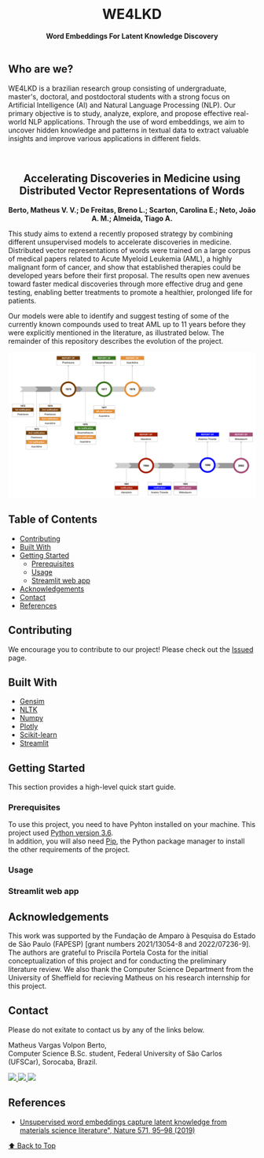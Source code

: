 <div align="center">
  <br>
  <h1>WE4LKD</h1>
  <strong>Word Embeddings For Latent Knowledge Discovery</strong>
</div>
<br>

## Who are we?

WE4LKD is a brazilian research group consisting of undergraduate, master's, doctoral, and postdoctoral students with a strong focus on Artificial Intelligence (AI) and Natural Language Processing (NLP). Our primary objective is to study, analyze, explore, and propose effective real-world NLP applications. Through the use of word embeddings, we aim to uncover hidden knowledge and patterns in textual data to extract valuable insights and improve various applications in different fields.

<div align="center">
  <br>
  <h2>Accelerating Discoveries in Medicine using Distributed Vector Representations of Words</h2>
  <strong>Berto, Matheus V. V.; De Freitas, Breno L.; Scarton, Carolina E.; Neto, João A. M.; Almeida, Tiago A.</strong><br>
</div>

This study aims to extend a recently proposed strategy by combining different unsupervised models to accelerate discoveries in medicine. Distributed vector representations of words were trained on a large corpus of medical papers related to Acute Myeloid Leukemia (AML), a highly malignant form of cancer, and show that established therapies could be developed years before their first proposal. The results open new avenues toward faster medical discoveries through more effective drug and gene testing, enabling better treatments to promote a healthier, prolonged life for patients.

Our models were able to identify and suggest testing of some of the currently known compounds used to treat AML up to 11 years before they were explicitly mentioned in the literature, as illustrated below. The remainder of this repository describes the evolution of the project.

<div>
  <img src=/data/final_results.png>
</div>

## Table of Contents

- [Contributing](#contributing)
- [Built With](#built-with)
- [Getting Started](#getting-started)
  - [Prerequisites](#prerequisites)
  - [Usage](#usage)
  - [Streamlit web app](#streamlit-web-app)
- [Acknowledgements](#acknowledgements)
- [Contact](#contact)
- [References](#references)

## Contributing

We encourage you to contribute to our project! Please check out the
[Issued](https://github.com/matheusvvb-19/WE4LKD-leukemia_w2v/issues)
page.

## Built With

* [Gensim](https://radimrehurek.com/gensim/)
* [NLTK](https://www.nltk.org/)
* [Numpy](https://numpy.org/)
* [Plotly](https://plotly.com/)
* [Scikit-learn](https://scikit-learn.org/stable/)
* [Streamlit](https://streamlit.io/)

## Getting Started

This section provides a high-level quick start guide.

### Prerequisites

To use this project, you need to have Pyhton installed on your machine. This project used [Python version 3.6](https://www.python.org/downloads/release/python-360/).<br>
In addition, you will also need [Pip](https://pypi.org/project/pip/), the Python package manager to install the other requirements of the project.

### Usage

### Streamlit web app

## Acknowledgements

This work was supported by the Fundação de Amparo à Pesquisa do Estado de São Paulo (FAPESP) [grant numbers 2021/13054-8 and 2022/07236-9]. The authors are grateful to Priscila Portela Costa for the initial conceptualization of this project and for conducting the preliminary literature review. We also thank the Computer Science Department from the University of Sheffield for recieving Matheus on his research internship for this project.

## Contact

Please do not exitate to contact us by any of the links below.
<div>
  <p>
    Matheus Vargas Volpon Berto,<br>
    Computer Science B.Sc. student, Federal University of São Carlos (UFSCar), Sorocaba, Brazil.
  </p>
  
  <a rel="nofollow noreferrer" href="https://www.linkedin.com/in/matheus-volpon/">
    <img src="https://img.shields.io/badge/LinkedIn-0077B5?style=for-the-badge&logo=linkedin&logoColor=white"/>
  </a>

  <a rel="nofollow noreferrer" href="mailto:matheusvvb@hotmail.com">
    <img src="https://img.shields.io/badge/Microsoft_Outlook-0078D4?style=for-the-badge&logo=microsoft-outlook&logoColor=white"/>
  </a>

  <a rel="nofollow noreferrer" href="https://github.com/matheusvvb-19">
    <img src="https://img.shields.io/badge/GitHub-100000?style=for-the-badge&logo=github&logoColor=white"/>
  </a>
</div>

## References

* [Unsupervised word embeddings capture latent knowledge from materials science literature", Nature 571, 95–98 (2019)](https://github.com/materialsintelligence/mat2vec)

[⬆ Back to Top](#Table-of-contents)
